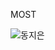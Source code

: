 M O S T 

![동지은](https://github.com/7d0x3e9/MOST/assets/122781952/bcbf28a0-ed28-4363-b2f4-03018c55298a)

 
